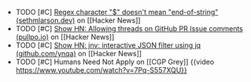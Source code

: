 - TODO [#C] [Regex character "$" doesn't mean "end-of-string" (sethmlarson.dev)](https://news.ycombinator.com/item?id=39763750) on [[Hacker News]]
- TODO [#C] [Show HN: Allowing threads on GitHub PR Issue comments (pullpo.io)](https://news.ycombinator.com/item?id=39765237) on [[Hacker News]]
- TODO [#C] [Show HN: jnv: interactive JSON filter using jq (github.com/ynqa)](https://news.ycombinator.com/item?id=39759325) on [[Hacker News]]
- TODO [#C] Humans Need Not Apply on [[CGP Grey]]
  {{video https://www.youtube.com/watch?v=7Pq-S557XQU}}